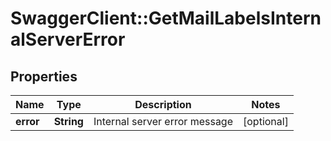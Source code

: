 # SwaggerClient::GetMailLabelsInternalServerError

## Properties
Name | Type | Description | Notes
------------ | ------------- | ------------- | -------------
**error** | **String** | Internal server error message | [optional] 


